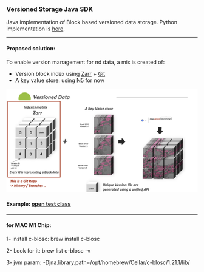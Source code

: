 ### Versioned Storage Java SDK

Java implementation of Block based versioned data storage. Python implementation is [here](https://github.com/JaneliaSciComp/VersionedStorage/).

----
#### Proposed solution:
To enable version management for nd data, a mix is created of:
- Version block index using [Zarr](https://zarr.readthedocs.io/en/stable/) + [Git](https://git-scm.com/) 
- A key value store: using [N5](https://github.com/saalfeldlab/n5) for now


![solution](img/architecture.jpg "Proposed solution")

#### Example: [open test class](src/main/java/org/janelia/scicomp/tests/TestsWriter.java) 


----
#### for MAC M1 Chip:

1- install c-blosc: brew install c-blosc

2- Look for it: brew list c-blosc -v

3- jvm param: -Djna.library.path=/opt/homebrew/Cellar/c-blosc/1.21.1/lib/
